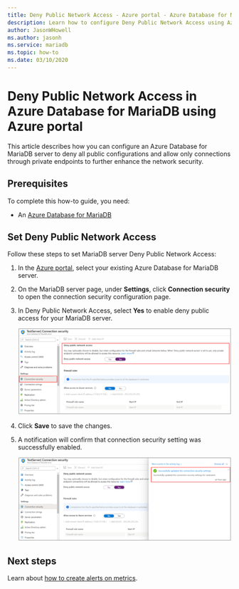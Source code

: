 ```yaml
---
title: Deny Public Network Access - Azure portal - Azure Database for MariaDB
description: Learn how to configure Deny Public Network Access using Azure portal for your Azure Database for MariaDB 
author: JasonWHowell
ms.author: jasonh
ms.service: mariadb
ms.topic: how-to
ms.date: 03/10/2020
---
```


# Deny Public Network Access in Azure Database for MariaDB using Azure portal

This article describes how you can configure an Azure Database for MariaDB server to deny all public configurations and allow only connections through private endpoints to further enhance the network security.

## Prerequisites

To complete this how-to guide, you need:

* An [Azure Database for MariaDB](quickstart-create-MariaDB-server-database-using-azure-portal.md)

## Set Deny Public Network Access

Follow these steps to set MariaDB server Deny Public Network Access:

1. In the [Azure portal](https://portal.azure.com/), select your existing Azure Database for MariaDB server.

1. On the MariaDB server page, under **Settings**, click **Connection security** to open the connection security configuration page.

1. In Deny Public Network Access, select **Yes** to enable deny public access for your MariaDB server.

    ![Azure Database for MariaDB Deny network access](./media/howto-deny-public-network-access/deny-public-network-access.PNG)

1. Click **Save** to save the changes.

1. A notification will confirm that connection security setting was successfully enabled.

    ![Azure Database for MariaDB Deny network access success](./media/howto-deny-public-network-access/deny-public-network-access-success.png)

## Next steps

Learn about [how to create alerts on metrics](howto-alert-metric.md).